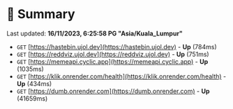 # 📖 Summary
Last updated: **16/11/2023, 6:25:58 PG "Asia/Kuala_Lumpur"**

- `GET` [https://hastebin.ujol.dev](https://hastebin.ujol.dev) - **Up** (784ms)
- `GET` [https://reddviz.ujol.dev](https://reddviz.ujol.dev) - **Up** (751ms)
- `GET` [https://memeapi.cyclic.app](https://memeapi.cyclic.app) - **Up** (1035ms)
- `GET` [https://klik.onrender.com/health](https://klik.onrender.com/health) - **Up** (434ms)
- `GET` [https://dumb.onrender.com](https://dumb.onrender.com) - **Up** (41659ms)

